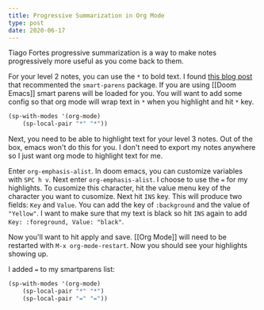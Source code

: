 ```yaml
---
title: Progressive Summarization in Org Mode
type: post
date: 2020-06-17
---
```


Tiago Fortes progressive summarization is a way to make notes progressively more useful as you come back to them.

For your level 2 notes, you can use the `*` to bold text. I found [this blog post](https://tasshin.com/blog/implementing-a-second-brain-in-emacs-and-org-mode/) that recommented the `smart-parens` package. If you are using [[Doom Emacs]] smart parens will be loaded for you. You will want to add some config so that org mode will wrap text in `*` when you highlight and hit `*` key.

```lisp
(sp-with-modes '(org-mode)
    (sp-local-pair "*" "*"))
```

Next, you need to be able to highlight text for your level 3 notes. Out of the box, emacs won't do this for you. I don't need to export my notes anywhere so I just want org mode to highlight text for me. 

Enter `org-emphasis-alist`. In doom emacs, you can customize variables with `SPC h v`. Next enter `org-emphasis-alist`. I choose to use the `=` for my highlights. To cusomize this character, hit the value menu key of the character you want to cusomize. Next hit `INS` key. This will produce two fields: `Key` and `Value`. You can add the key of `:background` and the value of `"Yellow"`. I want to make sure that my text is black so hit `INS` again to add `Key: :foreground, Value: "black"`.

Now you'll want to hit apply and save. [[Org Mode]] will need to be restarted with `M-x org-mode-restart`. Now you should see your highlights showing up.

I added `=` to my smartparens list:

```lisp
(sp-with-modes '(org-mode)
    (sp-local-pair "*" "*")
    (sp-local-pair "=" "="))
```
